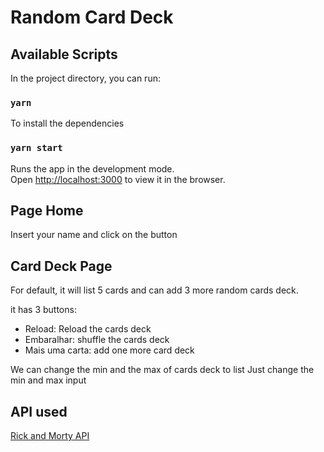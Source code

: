 # Random Card Deck
## Available Scripts

In the project directory, you can run:
### `yarn`

To install the dependencies
### `yarn start`

Runs the app in the development mode.\
Open [http://localhost:3000](http://localhost:3000) to view it in the browser.


## Page Home
Insert your name and click on the button

## Card Deck Page

For default, it will list 5 cards and can add 3 more random cards deck. 

it has 3 buttons:
 * Reload: Reload the cards deck
 * Embaralhar: shuffle the cards deck
 * Mais uma carta: add one more card deck

We can change the min and the max of cards deck to list
Just change the min and max input


## API used


[Rick and Morty API](https://rickandmortyapi.com/documentation/#rest)